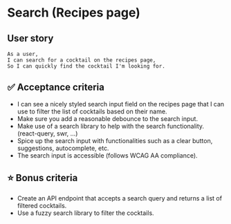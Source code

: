 # Search (Recipes page)

## User story

```
As a user,  
I can search for a cocktail on the recipes page,  
So I can quickly find the cocktail I'm looking for.
```

## ✅ Acceptance criteria

- I can see a nicely styled search input field on the recipes page that I can use to filter the list of cocktails based on their name.
- Make sure you add a reasonable debounce to the search input.
- Make use of a search library to help with the search functionality. (react-query, swr, ...)
- Spice up the search input with functionalities such as a clear button, suggestions, autocomplete, etc.
- The search input is accessible (follows WCAG AA compliance).

## ⭐ Bonus criteria

- Create an API endpoint that accepts a search query and returns a list of filtered cocktails.
- Use a fuzzy search library to filter the cocktails.
